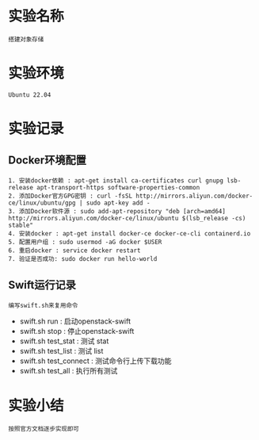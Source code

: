 # 实验名称
    搭建对象存储
# 实验环境
    Ubuntu 22.04
# 实验记录
## Docker环境配置
    1. 安装docker依赖 : apt-get install ca-certificates curl gnupg lsb-release apt-transport-https software-properties-common
    2. 添加Docker官方GPG密钥 : curl -fsSL http://mirrors.aliyun.com/docker-ce/linux/ubuntu/gpg | sudo apt-key add -
    3. 添加Docker软件源 : sudo add-apt-repository "deb [arch=amd64] http://mirrors.aliyun.com/docker-ce/linux/ubuntu $(lsb_release -cs) stable"
    4. 安装docker : apt-get install docker-ce docker-ce-cli containerd.io
    5. 配置用户组 : sudo usermod -aG docker $USER
    6. 重启docker : service docker restart
    7. 验证是否成功: sudo docker run hello-world
## Swift运行记录
    编写swift.sh来复用命令
* swift.sh run : 启动openstack-swift
* swift.sh stop : 停止openstack-swift
* swift.sh test_stat : 测试 stat
* swift.sh test_list : 测试 list
* swift.sh test_connect : 测试命令行上传下载功能
* swift.sh test_all : 执行所有测试
# 实验小结
    按照官方文档逐步实现即可